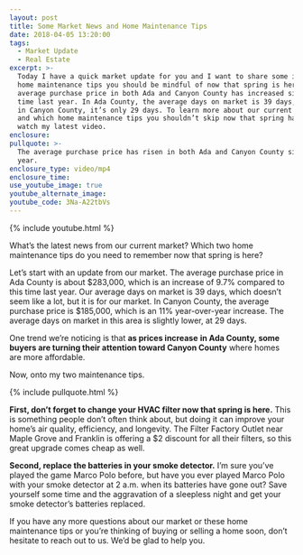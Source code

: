 ```yaml
---
layout: post
title: Some Market News and Home Maintenance Tips
date: 2018-04-05 13:20:00
tags:
  - Market Update
  - Real Estate
excerpt: >-
  Today I have a quick market update for you and I want to share some important
  home maintenance tips you should be mindful of now that spring is here. The
  average purchase price in both Ada and Canyon County has increased since this
  time last year. In Ada County, the average days on market is 39 days, whereas
  in Canyon County, it’s only 29 days. To learn more about our current market
  and which home maintenance tips you shouldn’t skip now that spring has sprung,
  watch my latest video.
enclosure:
pullquote: >-
  The average purchase price has risen in both Ada and Canyon County since last
  year.
enclosure_type: video/mp4
enclosure_time:
use_youtube_image: true
youtube_alternate_image:
youtube_code: 3Na-A22tbVs
---
```


{% include youtube.html %}

What’s the latest news from our current market? Which two home maintenance tips do you need to remember now that spring is here?

Let’s start with an update from our market. The average purchase price in Ada County is about $283,000, which is an increase of 9.7% compared to this time last year. Our average days on market is 39 days, which doesn’t seem like a lot, but it is for our market. In Canyon County, the average purchase price is $185,000, which is an 11% year-over-year increase. The average days on market in this area is slightly lower, at 29 days.

One trend we’re noticing is that **as prices increase** **in Ada County, some buyers are turning their attention toward Canyon County** where homes are more affordable.

Now, onto my two maintenance tips.

{% include pullquote.html %}

**First, don’t forget to change your HVAC filter now that spring is here.** This is something people don’t often think about, but doing it can improve your home’s air quality, efficiency, and longevity. The Filter Factory Outlet near Maple Grove and Franklin is offering a $2 discount for all their filters, so this great upgrade comes cheap as well.

**Second, replace the batteries in your smoke detector.** I’m sure you’ve played the game Marco Polo before, but have you ever played Marco Polo with your smoke detector at 2 a.m. when its batteries have gone out? Save yourself some time and the aggravation of a sleepless night and get your smoke detector’s batteries replaced.

If you have any more questions about our market or these home maintenance tips or you’re thinking of buying or selling a home soon, don’t hesitate to reach out to us. We’d be glad to help you.